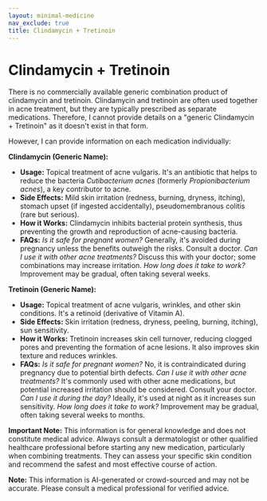 ```yaml
---
layout: minimal-medicine
nav_exclude: true
title: Clindamycin + Tretinoin
---
```


# Clindamycin + Tretinoin

There is no commercially available generic combination product of clindamycin and tretinoin.  Clindamycin and tretinoin are often used together in acne treatment, but they are typically prescribed as separate medications.  Therefore, I cannot provide details on a "generic Clindamycin + Tretinoin" as it doesn't exist in that form.

However, I can provide information on each medication individually:

**Clindamycin (Generic Name):**

* **Usage:** Topical treatment of acne vulgaris.  It's an antibiotic that helps to reduce the bacteria *Cutibacterium acnes* (formerly *Propionibacterium acnes*), a key contributor to acne.
* **Side Effects:**  Mild skin irritation (redness, burning, dryness, itching), stomach upset (if ingested accidentally), pseudomembranous colitis (rare but serious).
* **How it Works:** Clindamycin inhibits bacterial protein synthesis, thus preventing the growth and reproduction of acne-causing bacteria.
* **FAQs:**  *Is it safe for pregnant women?*  Generally, it's avoided during pregnancy unless the benefits outweigh the risks. Consult a doctor.  *Can I use it with other acne treatments?*  Discuss this with your doctor; some combinations may increase irritation. *How long does it take to work?*  Improvement may be gradual, often taking several weeks.

**Tretinoin (Generic Name):**

* **Usage:** Topical treatment of acne vulgaris, wrinkles, and other skin conditions. It's a retinoid (derivative of Vitamin A).
* **Side Effects:**  Skin irritation (redness, dryness, peeling, burning, itching), sun sensitivity.
* **How it Works:** Tretinoin increases skin cell turnover, reducing clogged pores and preventing the formation of acne lesions.  It also improves skin texture and reduces wrinkles.
* **FAQs:** *Is it safe for pregnant women?* No, it is contraindicated during pregnancy due to potential birth defects. *Can I use it with other acne treatments?* It's commonly used with other acne medications, but potential increased irritation should be considered. Consult your doctor.  *Can I use it during the day?* Ideally, it's used at night as it increases sun sensitivity. *How long does it take to work?* Improvement may be gradual, often taking several weeks to months.


**Important Note:** This information is for general knowledge and does not constitute medical advice.  Always consult a dermatologist or other qualified healthcare professional before starting any new medication, particularly when combining treatments. They can assess your specific skin condition and recommend the safest and most effective course of action.


**Note:** This information is AI-generated or crowd-sourced and may not be accurate. Please consult a medical professional for verified advice.